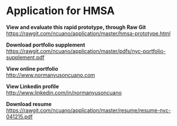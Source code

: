 # Application for HMSA

**View and evaluate this rapid prototype, through Raw Git**<br/>
https://rawgit.com/ncuano/application/master/hmsa-prototype.html

**Download portfolio supplement**<br/>
https://rawgit.com/ncuano/application/master/pdfs/nyc-portfolio-supplement.pdf

**View online portfolio**<br/>
http://www.normanyusoncuano.com

**View Linkedin profile**<br/>
http://www.linkedin.com/in/normanyusoncuano

**Download resume**<br/>
https://rawgit.com/ncuano/application/master/resume/resume-nyc-041215.pdf